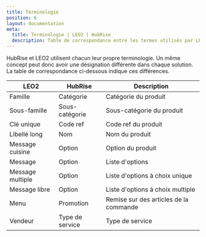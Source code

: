 ```yaml
---
title: Terminologie
position: 6
layout: documentation
meta:
  title: Terminologie | LEO2 | HubRise
  description: Table de correspondance entre les termes utilisés par LEO2 et HubRise pour le même concept. Connectez vos apps et synchronisez vos données.
---
```


HubRise et LEO2 utilisent chacun leur propre terminologie. Un même concept peut donc avoir une désignation différente dans chaque solution. La table de correspondance ci-dessous indique ces différences.

| LEO2             | HubRise         | Description                            |
| ---------------- | --------------- | -------------------------------------- |
| Famille          | Catégorie       | Catégorie du produit                   |
| Sous-famille     | Sous-catégorie  | Sous-catégorie du produit              |
| Clé unique       | Code ref        | Code ref du produit                    |
| Libellé long     | Nom             | Nom du produit                         |
| Message cuisine  | Option          | Option du produit                      |
| Message          | Option          | Liste d'options                        |
| Message multiple | Option          | Liste d'options à choix unique         |
| Message libre    | Option          | Liste d'options à choix multiple       |
| Menu             | Promotion       | Remise sur des articles de la commande |
| Vendeur          | Type de service | Type de service                        |
